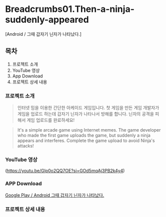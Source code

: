 # Breadcrumbs01.Then-a-ninja-suddenly-appeared
[Android / 그때 갑자기 닌자가 나타났다.]

## 목차

1. 프로젝트 소개
2. YouTube 영상
3. App Download
4. 프로젝트 상세 내용

### 프로젝트 소개

> 인터넷 밈을 이용한 간단한 아케이드 게임입니다.
> 첫 게임을 만든 게임 개발자가 게임을 업로드 하는데 갑자기 닌자가 나타나서 방해를 합니다.
> 닌자의 공격을 피해서 게임 업로드를 완료하세요! 

> It's a simple arcade game using Internet memes.
> The game developer who made the first game uploads the game, but suddenly a ninja appears and interferes.
> Complete the game upload to avoid Ninja's attacks!

### YouTube 영상

(https://youtu.be/Glp0o2QQ7OE?si=GOd5mqAj3PB2k4y4)

### APP Download
[Google Play / Android 그때 갑자기 닌자가 나타났다.](https://play.google.com/store/apps/details?id=com.kopo.Dodge)

### 프로젝트 상세 내용
